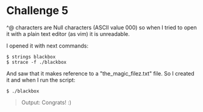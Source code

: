 # Challenge 5

^@ characters are Null characters (ASCII value 000) so when I tried to open it with a plain text editor (as vim) it is unreadable.

I opened it with next commands:

```
$ strings blackbox
$ strace -f ./blackbox
```

And saw that it makes reference to a "the_magic_filez.txt" file. So I created it and when I run the script:

```
$ ./blackbox
```

> Output: Congrats! :)
